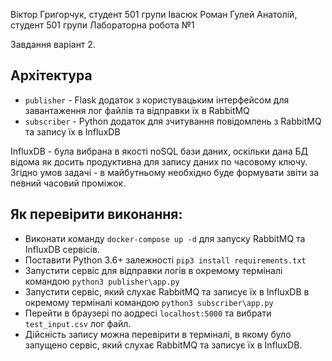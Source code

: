 Віктор Григорчук, студент 501 групи
Івасюк Роман
Гулей Анатолій, студент 501 групи
Лабораторна робота №1

Завдання варіант 2.

## Архітектура
- `publisher` - Flask додаток з користувацьким інтерфейсом для завантаження лог файлів та відправки їх в RabbitMQ
- `subscriber` - Python додаток для зчитування повідомлень з RabbitMQ та запису їх в InfluxDB

InfluxDB - була вибрана в якості noSQL бази даних, оскільки дана БД відома як досить продуктивна для запису 
даних по часовому ключу. Згідно умов задачі - в майбутньому необхідно буде формувати звіти за певний часовий проміжок. 

## Як перевірити виконання:
- Виконати команду `docker-compose up -d` для запуску RabbitMQ та InfluxDB сервісів.
- Поставити Python 3.6+ залежності `pip3 install requirements.txt`
- Запустити сервіс для відправки логів в окремому терміналі командою `python3 publisher\app.py`
- Запустити сервіс, який слухає RabbitMQ та записує їх в InfluxDB в окремому терміналі командою `python3 subscriber\app.py`
- Перейти в браузері по аодресі `localhost:5000` та вибрати `test_input.csv` лог файл.
- Дійсність запису можна перевірити в терміналі, в якому було запущено сервіс, який слухає RabbitMQ та записує їх в InfluxDB.

